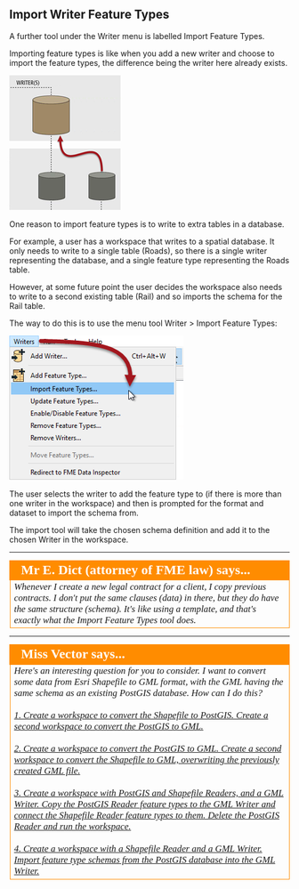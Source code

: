 ## Import Writer Feature Types ##

A further tool under the Writer menu is labelled Import Feature Types.

Importing feature types is like when you add a new writer and choose to import the feature types, the difference being the writer here already exists.

![](./Images/Img4.065.ImportWFeatureTypeGraphicHalfScale.png)

One reason to import feature types is to write to extra tables in a database.

For example, a user has a workspace that writes to a spatial database. It only needs to write to a single table (Roads), so there is a single writer representing the database, and a single feature type representing the Roads table.

However, at some future point the user decides the workspace also needs to write to a second existing table (Rail) and so imports the schema for the Rail table.

The way to do this is to use the menu tool Writer > Import Feature Types:

![](./Images/Img4.066.ImportWriterFeatureTypes.png)

The user selects the writer to add the feature type to (if there is more than one writer in the workspace) and then is prompted for the format and dataset to import the schema from.

The import tool will take the chosen schema definition and add it to the chosen Writer in the workspace.

---

<!--Person X Says Section-->

<table style="border-spacing: 0px">
<tr>
<td style="vertical-align:middle;background-color:darkorange;border: 2px solid darkorange">
<i class="fa fa-quote-left fa-lg fa-pull-left fa-fw" style="color:white;padding-right: 12px;vertical-align:text-top"></i>
<span style="color:white;font-size:x-large;font-weight: bold;font-family:serif">Mr E. Dict (attorney of FME law) says...</span>
</td>
</tr>

<tr>
<td style="border: 1px solid darkorange">
<span style="font-family:serif; font-style:italic; font-size:larger">
Whenever I create a new legal contract for a client, I copy previous contracts. I don't put the same clauses (data) in there, but they do have the same structure (schema). It's like using a template, and that's exactly what the Import Feature Types tool does.
</span>
</td>
</tr>
</table>

---

<!--Person X Says Section-->

<table style="border-spacing: 0px">
<tr>
<td style="vertical-align:middle;background-color:darkorange;border: 2px solid darkorange">
<i class="fa fa-quote-left fa-lg fa-pull-left fa-fw" style="color:white;padding-right: 12px;vertical-align:text-top"></i>
<span style="color:white;font-size:x-large;font-weight: bold;font-family:serif">Miss Vector says...</span>
</td>
</tr>

<tr>
<td style="border: 1px solid darkorange">
<span style="font-family:serif; font-style:italic; font-size:larger">
Here's an interesting question for you to consider. I want to convert some data from Esri Shapefile to GML format, with the GML having the same schema as an existing PostGIS database. How can I do this?
<br><br><a href="http://52.73.3.37/fmedatastreaming/Manual/QAResponse2017.fmw?chapter=4&question=3&answer=1&DestDataset_TEXTLINE=C%3A%5CFMEOutput%5CQAResponse.html">1. Create a workspace to convert the Shapefile to PostGIS. Create a second workspace to convert the PostGIS to GML.</a>
<br><br><a href="http://52.73.3.37/fmedatastreaming/Manual/QAResponse2017.fmw?chapter=4&question=3&answer=2&DestDataset_TEXTLINE=C%3A%5CFMEOutput%5CQAResponse.html">2. Create a workspace to convert the PostGIS to GML. Create a second workspace to convert the Shapefile to GML, overwriting the previously created GML file.</a>
<br><br><a href="http://52.73.3.37/fmedatastreaming/Manual/QAResponse2017.fmw?chapter=4&question=3&answer=3&DestDataset_TEXTLINE=C%3A%5CFMEOutput%5CQAResponse.html">3. Create a workspace with PostGIS and Shapefile Readers, and a GML Writer. Copy the PostGIS Reader feature types to the GML Writer and connect the Shapefile Reader feature types to them. Delete the PostGIS Reader and run the workspace.</a>
<br><br><a href="http://52.73.3.37/fmedatastreaming/Manual/QAResponse2017.fmw?chapter=4&question=3&answer=4&DestDataset_TEXTLINE=C%3A%5CFMEOutput%5CQAResponse.html">4. Create a workspace with a Shapefile Reader and a GML Writer. Import feature type schemas from the PostGIS database into the GML Writer.</a>
</span>
</td>
</tr>
</table>
